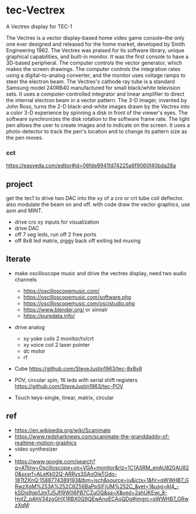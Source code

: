 # tec-Vectrex
A Vectrex display for TEC-1

The Vectrex is a vector display-based home video game console–the only one ever designed and released for the home market, developed by Smith Engineering 1982.
The Vectrex was praised for its software library, unique graphical capabilities, and built-in monitor. It was the first console to have a 3D-based peripheral. The computer controls the vector generator, which makes the screen drawings. The computer controls the integration rates using a digital-to-analog converter, and the monitor uses voltage ramps to steer the electron beam. The Vectrex's cathode ray tube is a standard Samsung model 240RB40 manufactured for small black/white television sets. It uses a computer-controlled integrator and linear amplifier to direct the internal electron beam in a vector pattern. The 3-D Imager, invented by John Ross, turns the 2-D black-and-white images drawn by the Vectrex into a color 3-D experience by spinning a disk in front of the viewer's eyes. The software synchronizes the disk rotation to the software frame rate. The light pen allows the user to create images and to indicate on the screen. It uses a photo-detector to track the pen's location and to change its pattern size as the pen moves.



### cct
https://easyeda.com/editor#id=06fde9941fd74225a6f9060f40bda28a


## project
get the tec1 to drive two DAC into the xy of a cro or crt tube coil deflector. also modulate the beam on and off.
with code draw the vector graphics, use asm and MINT.

- drive cro xy inputs for visualization
- drive DAC 
- off 7 seg leds, run off 2 free ports
- off 8x8 led matrix, piggy back off exiting led muxing


## Iterate
- make oscilloscope music and drive the vectrex display, need two audio channels 
  - https://oscilloscopemusic.com/
  - https://oscilloscopemusic.com/software.php
  - https://oscilloscopemusic.com/oscistudio.php
  - https://www.blender.org/ or simialr
  - https://puredata.info/

- drive analog
  - xy yoke coils 2 monitor/tv/crt  
  - xy voice coil 2 laser pointer
  - dc motor
  - rf

- Cube https://github.com/SteveJustin1963/tec-8x8x8
- POV, circular spin, 16 leds with serial shift registers https://github.com/SteveJustin1963/tec-POV
- Touch keys-single, linear, matrix, circular 


## ref
- https://en.wikipedia.org/wiki/Scanimate
- https://www.redsharknews.com/scanimate-the-granddaddy-of-realtime-motion-graphics
- video synthesizer
- 
- https://www.google.com/search?q=ATtiny+Oscilloscope+on+VGA+monitor&rlz=1C1ASRM_enAU820AU820&sxsrf=ALeKk02Q-ARRys3SAoOIeTGdo-18TtZKnQ:1588774389193&tbm=isch&source=iu&ictx=1&fir=qWWHB7_GRwzXqM%253A%252C8Z56BaPpSiFjUM%252C_&vet=1&usg=AI4_-kSDis9gp1JmTJ5JfI9W06PB7CZuOQ&sa=X&ved=2ahUKEwi_8-HotZ_pAhV34zgGHX1RBX0Q9QEwAnoECAoQDg#imgrc=qWWHB7_GRwzXqM:
